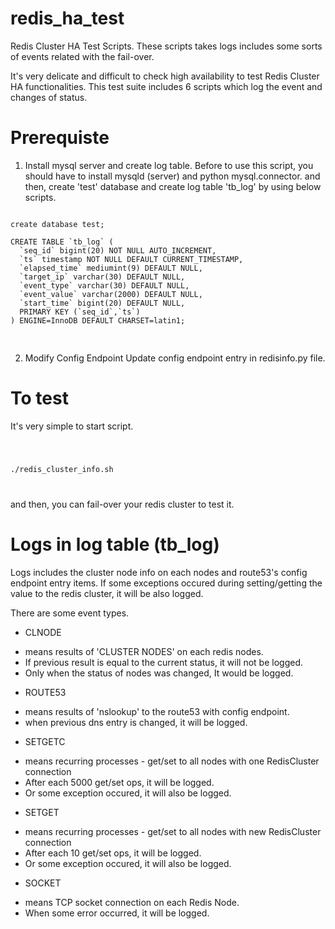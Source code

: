 # redis_ha_test
Redis Cluster HA Test Scripts. These scripts takes logs includes some sorts of events related with the fail-over.

It's very delicate and difficult to check high availability to test Redis Cluster HA functionalities. 
This test suite includes 6 scripts which log the event and changes of status. 

# Prerequiste

1. Install mysql server and create log table.
Before to use this script, you should have to install mysqld (server) and python mysql.connector.
and then, create 'test' database and create log table 'tb_log' by using below scripts.

<pre>
<code>
create database test;

CREATE TABLE `tb_log` (
  `seq_id` bigint(20) NOT NULL AUTO_INCREMENT,
  `ts` timestamp NOT NULL DEFAULT CURRENT_TIMESTAMP,
  `elapsed_time` mediumint(9) DEFAULT NULL,
  `target_ip` varchar(30) DEFAULT NULL,
  `event_type` varchar(30) DEFAULT NULL,
  `event_value` varchar(2000) DEFAULT NULL,
  `start_time` bigint(20) DEFAULT NULL,
  PRIMARY KEY (`seq_id`,`ts`)
) ENGINE=InnoDB DEFAULT CHARSET=latin1;

</code>
</pre>

2. Modify Config Endpoint
Update config endpoint entry in redisinfo.py file.

# To test

It's very simple to start script.

<code>

./redis_cluster_info.sh

</code>

and then, you can fail-over your redis cluster to test it.

# Logs in log table (tb_log)

Logs includes the cluster node info on each nodes and route53's config endpoint entry items.
If some exceptions occured during setting/getting the value to the redis cluster, it will be also logged.

There are some event types.

* CLNODE
 - means results of 'CLUSTER NODES' on each redis nodes. 
 - If previous result is equal to the current status, it will not be logged.
 - Only when the status of nodes was changed, It would be logged.
 
* ROUTE53
 - means results of 'nslookup' to the route53 with config endpoint.
 - when previous dns entry is changed, it will be logged.
 
* SETGETC
 - means recurring processes - get/set to all nodes with one RedisCluster connection
 - After each 5000 get/set ops, it will be logged.
 - Or some exception occured, it will also be logged.
 
* SETGET
 - means recurring processes - get/set to all nodes with new RedisCluster connection
 - After each 10 get/set ops, it will be logged.
 - Or some exception occured, it will also be logged.

* SOCKET
 - means TCP socket connection on each Redis Node.
 - When some error occurred, it will be logged.


